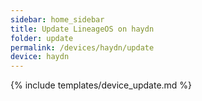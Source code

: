```yaml
---
sidebar: home_sidebar
title: Update LineageOS on haydn
folder: update
permalink: /devices/haydn/update
device: haydn
---
```

{% include templates/device_update.md %}
